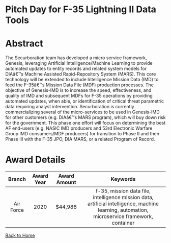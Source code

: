 
Pitch Day for F-35 Lightning II Data Tools
==========================================

# Abstract


The Securboration team has developed a micro service framework, Genesis, leveraging Artificial Intelligence/Machine Learning to provide automated updates to entity records and related system models for DIAâ€™s Machine Assisted Rapid-Repository System (MARS). This core technology will be extended to include Intelligence Mission Data (IMD) to feed the F-35â€™s Mission Data File (MDF) production processes. The objective of Genesis-IMD is to increase the speed, effectiveness, and quality of IMD and subsequent MDFs for F-35 operations by providing automated updates, when able, or identification of critical threat parametric data requiring analyst intervention. Securboration is currently commercializing several of the micro-services to be used in Genesis-IMD for other customers (e.g. DIAâ€™s MARS program), which will buy down risk for the government. This phase one effort will focus on determining the best AF end-users (e.g. NASIC IMD producers and 53rd Electronic Warfare Group IMD consumers/MDF producers) for transition to Phase II and then Phase III with the F-35 JPO, DIA MARS, or a related Program of Record.  

# Award Details

|Branch|Award Year|Award Amount|Keywords|
| :---: | :---: | :---: | :---: |
|Air Force|2020|$44,988|f-35, mission data file, intelligence mission data, artificial intelligence, machine learning, automation, microservice framework, container|
  
  


[Back to Home](https://github.com/chrischow/dod_sbir_awards/Reports/DJ/#1575)